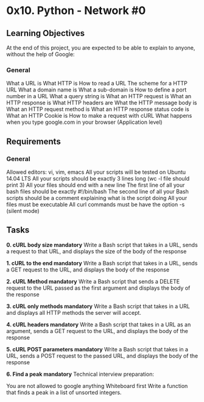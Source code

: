 # 0x10. Python - Network #0

## Learning Objectives

At the end of this project, you are expected to be able to explain to anyone, without the help of Google:


### General

What a URL is
What HTTP is
How to read a URL
The scheme for a HTTP URL
What a domain name is
What a sub-domain is
How to define a port number in a URL
What a query string is
What an HTTP request is
What an HTTP response is
What HTTP headers are
What the HTTP message body is
What an HTTP request method is
What an HTTP response status code is
What an HTTP Cookie is
How to make a request with cURL
What happens when you type google.com in your browser (Application level)

## Requirements

### General
Allowed editors: vi, vim, emacs
All your scripts will be tested on Ubuntu 14.04 LTS
All your scripts should be exactly 3 lines long (wc -l file should print 3)
All your files should end with a new line
The first line of all your bash files should be exactly #!/bin/bash
The second line of all your Bash scripts should be a comment explaining what is the script doing
All your files must be executable
All curl commands must be have the option -s (silent mode)

## Tasks

**0. cURL body size mandatory**
Write a Bash script that takes in a URL, sends a request to that URL, and displays the size of the body of the response

**1. cURL to the end mandatory**
Write a Bash script that takes in a URL, sends a GET request to the URL, and displays the body of the response

**2. cURL Method mandatory**
Write a Bash script that sends a DELETE request to the URL passed as the first argument and displays the body of the response

**3. cURL only methods mandatory**
Write a Bash script that takes in a URL and displays all HTTP methods the server will accept.

**4. cURL headers mandatory**
Write a Bash script that takes in a URL as an argument, sends a GET request to the URL, and displays the body of the response

**5. cURL POST parameters mandatory**
Write a Bash script that takes in a URL, sends a POST request to the passed URL, and displays the body of the response


**6. Find a peak mandatory**
Technical interview preparation:

You are not allowed to google anything
Whiteboard first
Write a function that finds a peak in a list of unsorted integers.

